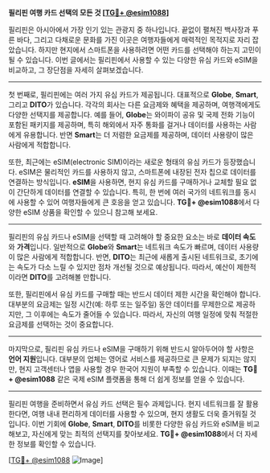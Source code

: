 **필리핀 여행 카드 선택의 모든 것 [[TG💪+ @esim1088](https://t.me/s/esim1088)]**

필리핀은 아시아에서 가장 인기 있는 관광지 중 하나입니다. 끝없이 펼쳐진 백사장과 푸른 바다, 그리고 다채로운 문화를 가진 이곳은 여행자들에게 매력적인 목적지로 자리 잡았습니다. 하지만 현지에서 스마트폰을 사용하려면 어떤 카드를 선택해야 하는지 고민이 될 수 있습니다. 이번 글에서는 필리핀에서 사용할 수 있는 다양한 유심 카드와 eSIM을 비교하고, 그 장단점을 자세히 살펴보겠습니다.

---

첫 번째로, 필리핀에는 여러 가지 유심 카드가 제공됩니다. 대표적으로 **Globe**, **Smart**, 그리고 **DITO**가 있습니다. 각각의 회사는 다른 요금제와 혜택을 제공하며, 여행객에게도 다양한 선택지를 제공합니다. 예를 들어, **Globe**는 와이파이 공유 및 국제 전화 기능이 포함된 패키지를 제공하며, 특히 해외에서 자주 통화를 걸거나 데이터를 사용하는 사람에게 유용합니다. 반면 **Smart**는 더 저렴한 요금제를 제공하며, 데이터 사용량이 많은 사람에게 적합합니다.

또한, 최근에는 eSIM(electronic SIM)이라는 새로운 형태의 유심 카드가 등장했습니다. eSIM은 물리적인 카드를 사용하지 않고, 스마트폰에 내장된 전자 칩으로 데이터를 연결하는 방식입니다. **eSIM**을 사용하면, 현지 유심 카드를 구매하거나 교체할 필요 없이 간단하게 데이터를 연결할 수 있습니다. 특히, 한 번에 여러 국가의 네트워크를 동시에 사용할 수 있어 여행자들에게 큰 호응을 얻고 있습니다. **TG💪+ @esim1088**에서 다양한 eSIM 상품을 확인할 수 있으니 참고해 보세요.

---

필리핀의 유심 카드나 eSIM을 선택할 때 고려해야 할 중요한 요소는 바로 **데이터 속도**와 **가격**입니다. 일반적으로 **Globe**와 **Smart**는 네트워크 속도가 빠르며, 데이터 사용량이 많은 사람에게 적합합니다. 반면, **DITO**는 최근에 새롭게 출시된 네트워크로, 초기에는 속도가 다소 느릴 수 있지만 점차 개선될 것으로 예상됩니다. 따라서, 예산이 제한적이라면 **DITO**를 고려해볼 만합니다.

또한, 필리핀에서 유심 카드를 구매할 때는 반드시 데이터 제한 시간을 확인해야 합니다. 대부분의 요금제는 일정 시간(예: 하루 또는 일주일) 동안 데이터를 무제한으로 제공하지만, 그 이후에는 속도가 줄어들 수 있습니다. 따라서, 자신의 여행 일정에 맞춰 적절한 요금제를 선택하는 것이 중요합니다.

---

마지막으로, 필리핀 유심 카드나 eSIM을 구매하기 위해 반드시 알아두어야 할 사항은 **언어 지원**입니다. 대부분의 업체는 영어로 서비스를 제공하므로 큰 문제가 되지는 않지만, 현지 고객센터나 앱을 사용할 경우 한국어 지원이 부족할 수 있습니다. 이때는 **TG💪+ @esim1088** 같은 국제 eSIM 플랫폼을 통해 더 쉽게 정보를 얻을 수 있습니다.

---

필리핀 여행을 준비하면서 유심 카드 선택은 필수 과제입니다. 현지 네트워크를 잘 활용한다면, 여행 내내 편리하게 데이터를 사용할 수 있으며, 현지 생활도 더욱 즐거워질 것입니다. 이번 기회에 **Globe**, **Smart**, **DITO**를 비롯한 다양한 유심 카드와 eSIM을 비교해보고, 자신에게 맞는 최적의 선택지를 찾아보세요. **TG💪+ @esim1088**에서 더 자세한 정보를 확인할 수 있습니다. 

[[TG💪+ @esim1088](https://t.me/s/esim1088) ![Image](https://i.postimg.cc/Y0z9fWf4/image.png)]